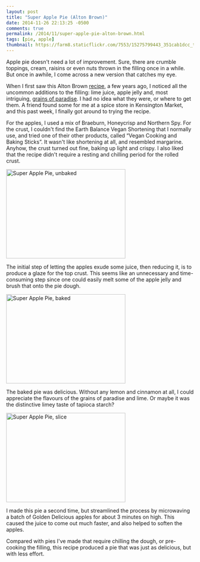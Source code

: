 ```yaml
---
layout: post
title: "Super Apple Pie (Alton Brown)"
date: 2014-11-26 22:13:25 -0500
comments: true
permalink: /2014/11/super-apple-pie-alton-brown.html
tags: [pie, apple]
thumbnail: https://farm8.staticflickr.com/7553/15275799443_351cab1dcc_t.jpg
---
```


Apple pie doesn't need a lot of improvement. Sure, there are crumble
toppings, cream, raisins or even nuts thrown in the filling once
in a while. But once in awhile, I come across a new version that catches
my eye.

When I first saw this Alton Brown
[recipe](http://www.foodnetwork.com/recipes/alton-brown/super-apple-pie-recipe.html),
a few years ago, I noticed all the uncommon additions to the filling:
lime juice, apple jelly and, most intriguing, [grains of
paradise](http://www.seriouseats.com/2010/08/spice-hunting-grains-of-paradise-melegueta-pepper.html).
I had no idea what they were, or where to get them. A friend found
some for me at a spice store in Kensington Market, and this past
week, I finally got around to trying the recipe.

For the apples, I used a mix of Braeburn, Honeycrisp and Northern Spy.
For the crust, I couldn't find the Earth Balance Vegan
Shortening that I normally use, and tried one of their other products,
called “Vegan Cooking and Baking Sticks”. It wasn't like shortening
at all, and resembled margarine. Anyhow, the crust turned out fine,
baking up light and crispy. I also liked that the recipe didn't require 
a resting and chilling period for the rolled crust. 

<a href="https://www.flickr.com/photos/gnuf/15707938768" title="Super
Apple Pie, unbaked by Eric Fung, on Flickr"><img
src="https://farm8.staticflickr.com/7514/15707938768_8cc925b0e3_n.jpg"
width="320" height="240" alt="Super Apple Pie, unbaked"></a>

The initial step of letting the apples exude some juice, then
reducing it, is to produce a glaze for the top crust. This seems
like an unnecessary and time-consuming step since one could easily
melt some of the apple jelly and brush that onto the pie dough.

<a href="https://www.flickr.com/photos/gnuf/15273172774" title="Super
Apple Pie, baked by Eric Fung, on Flickr"><img
src="https://farm8.staticflickr.com/7568/15273172774_aca1d38745_n.jpg"
width="320" height="240" alt="Super Apple Pie, baked"></a>

The baked pie was delicious. Without any lemon and cinnamon at all,
I could appreciate the flavours of the grains of paradise and
lime. Or maybe it was the distinctive limey taste of tapioca starch?

<a href="https://www.flickr.com/photos/gnuf/15275799443" title="Super
Apple Pie, slice by Eric Fung, on Flickr"><img
src="https://farm8.staticflickr.com/7553/15275799443_351cab1dcc_n.jpg"
width="320" height="240" alt="Super Apple Pie, slice"></a>

I made this pie a second time, but streamlined the process by
microwaving a batch of Golden Delicious apples for about 3 minutes
on high. This caused the juice to come out much faster, and also
helped to soften the apples. 

Compared with pies I've made that require chilling the dough, or
pre-cooking the filling, this recipe produced a pie that was just
as delicious, but with less effort.
